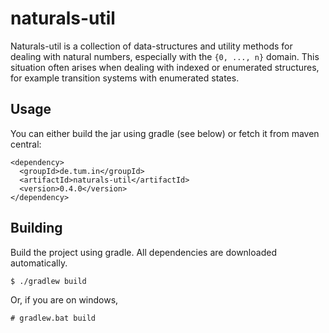 # naturals-util

Naturals-util is a collection of data-structures and utility methods for dealing with natural numbers, especially with the `{0, ..., n}` domain.
This situation often arises when dealing with indexed or enumerated structures, for example transition systems with enumerated states.

## Usage

You can either build the jar using gradle (see below) or fetch it from maven central:

    <dependency>
      <groupId>de.tum.in</groupId>
      <artifactId>naturals-util</artifactId>
      <version>0.4.0</version>
    </dependency>

## Building

Build the project using gradle.
All dependencies are downloaded automatically.

    $ ./gradlew build

Or, if you are on windows,

    # gradlew.bat build
